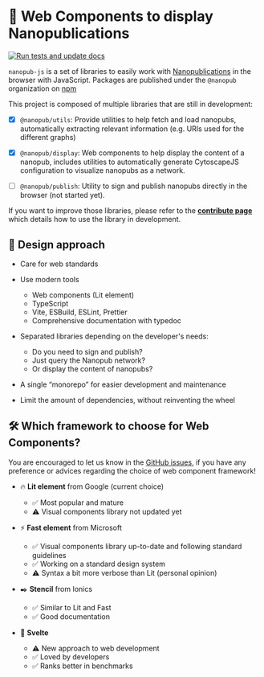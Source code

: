# 🧬 Web Components to display Nanopublications

[![Run tests and update docs](https://github.com/Nanopublication/nanopub-js/actions/workflows/build.yml/badge.svg)](https://github.com/Nanopublication/nanopub-js/actions/workflows/build.yml)

`nanopub-js` is a set of libraries to easily work with [Nanopublications](https://nanopub.net) in the browser with JavaScript. Packages are published under the `@nanopub` organization on [npm](https://www.npmjs.com)

This project is composed of multiple libraries that are still in development:

- [x] `@nanopub/utils`: Provide utilities to help fetch and load nanopubs, automatically extracting relevant information (e.g. URIs used for the different graphs)

- [x] `@nanopub/display`: Web components to help display the content of a nanopub, includes utilities to automatically generate CytoscapeJS configuration to visualize nanopubs as a network.

- [ ] `@nanopub/publish`: Utility to sign and publish nanopubs directly in the browser (not started yet).

If you want to improve those libraries, please refer to the [**contribute page**](/pages/CONTRIBUTING.html) which details how to use the library in development.

## 🧶 Design approach

- Care for web standards

- Use modern tools

  - Web components (Lit element)
  - TypeScript
  - Vite, ESBuild, ESLint, Prettier
  - Comprehensive documentation with typedoc

- Separated libraries depending on the developer's needs:

  - Do you need to sign and publish?
  - Just query the Nanopub network?
  - Or display the content of nanopubs?

- A single “monorepo” for easier development and maintenance

- Limit the amount of dependencies, without reinventing the wheel

## 🛠️ Which framework to choose for Web Components?

You are encouraged to let us know in the [GitHub issues](https://github.com/Nanopublication/nanopub-js/issues), if you have any preference or advices regarding the choice of web component framework!

- 🔥 **Lit element** from Google (current choice)

  - ✅ Most popular and mature
  - ⚠️ Visual components library not updated yet

- ⚡️ **Fast element** from Microsoft

  - ✅ Visual components library up-to-date and following standard guidelines
  - ✅ Working on a standard design system
  - ⚠️ Syntax a bit more verbose than Lit (personal opinion)

- ✒️ **Stencil** from Ionics

  - ✅ Similar to Lit and Fast
  - ✅ Good documentation

- 🔗 **Svelte**
  - ⚠️ New approach to web development
  - ✅ Loved by developers
  - ✅ Ranks better in benchmarks
